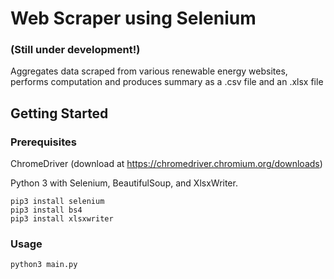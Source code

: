 # Web Scraper using Selenium
### (Still under development!)

Aggregates data scraped from various renewable energy websites, performs computation and produces summary as a .csv file and an .xlsx file 

## Getting Started

### Prerequisites

ChromeDriver (download at https://chromedriver.chromium.org/downloads)

Python 3 with Selenium, BeautifulSoup, and XlsxWriter. 

```
pip3 install selenium
pip3 install bs4
pip3 install xlsxwriter
```

### Usage

```
python3 main.py 
```
